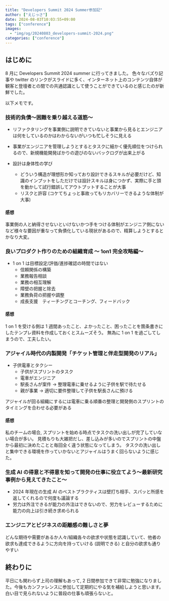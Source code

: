 ```yaml
---
title: "Developers Summit 2024 Summer参加記"
author: ["えじっさ"]
date: 2024-08-03T10:03:55+09:00
tags: ["conference"]
images:
  - "img/og/20240803_developers-summit-2024.png"
categories: ["conference"]
---
```


## はじめに

8 月に Developers Summit 2024 summer に行ってきました。
色々なバズり記事や twitter のリンクがスライドに多く、インターネット上のコンテンツ自体が観客と登壇者との間での共通認識として使うことができているのと感じたのが新鮮でした。

以下メモです。

### 技術的負債～困難を乗り越える道筋～

- リファクタリングを事業側に説明できていないと事業から見るとエンジニアは何をしているのかはわからないがいつも忙しそうに見える
- 事業がエンジニアを管理しようとするとタスクに細かく優先順位をつけられるので、新規機能開発ばかりの遊びのないバックログが出来上がる

- 設計は身体性の学び
  - どういう構造が理想形か知っており設計できるスキルが必要だけど、知識のインプットをしただけでは設計スキルは身につかず、実際に手と頭を動かして試行錯誤してアウトプットすることが大事
  - リスクと許容 (コケてちょっと事故ってもリカバリーできるような体制が大事)

#### 感想

事業側の人と納得させないといけないかつ手をつける体制がエンジニア側にないなど様々な要因が重なって負債化している現状があるので、精算しようとするとかなり大変。

### 良いプロダクト作りのための組織育成 ～ 1on1 完全攻略編～

- 1 on 1 は目標設定/評価/進捗確認の時間ではない
  - 信頼関係の構築
  - 業務報告相談
  - 業務の相互理解
  - 障壁の把握と除去
  - 業務負荷の把握や調整
  - 成長支援　ティーチングとコーチング、フィードバック

#### 感想

1 on 1 を受ける側は 1 週間あったこと、よかったこと、困ったことを箇条書きにしたテンプレ資料を作成しておくとスムーズそう。
無為に 1 on 1 を過ごしてしまうので、工夫したい。

### アジャイル時代の内製開発「チケット管理と伴走型開発のリアル」

- 子供電車とタクシー
  - 子供がスプリントのタスク
  - 電車がエンジニア
  - 駅長さんが案件 -> 整理電車に乗せるように子供を駅で待たせる
  - 親が事業 -> 適切に要件整理して子供を駅長さんに預ける

アジャイルが回る組織にするには電車に乗る順番の整理と開発側のスプリントのタイミングを合わせる必要がある

#### 感想

私のチームの場合, スプリントを始める時点でタスクの洗い出しが完了していない場合が多い。
見積もりも大雑把だし、差し込みが多いのでスプリントの中盤から最初に決めたことと毎回全く違う状態になってしまう。
タスクの洗い出しと集中できる環境を作っていかないとアジャイルはうまく回らないように感じた。

### 生成 AI の得意と不得意を知って開発の仕事に役立てよう～最新研究事例から見えてきたこと～

- 2024 年現在の生成 AI のベストプラクティスは壁打ち相手、スパッと所感を返してくれるので何度も議論する
- 労力は外注できるが能力の外注はできないので、労力をレビューするために能力の向上は引き続き求められる

### エンジニアとビジネスの距離感の難しさと夢

どんな期待や需要があるか人々/組織各々の欲求や状態を認識していて、他者の欲求も達成できるように方向を持っていける (説明できる) と自分の欲求も通りやすい

## 終わりに

平日にも関わらず上司の理解もあって, 2 日間参加できて非常に勉強になりました。今後もカンファレンスに参加して定期的にやる気を補給しようと思います。
白い目で見られないように普段の仕事も頑張らないと。
